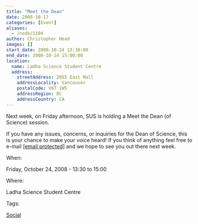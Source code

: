 ```yaml
---
title: "Meet the Dean"
date: 2008-10-17
categories: [Event]
aliases:
  - /node/1104
author: Christopher Head
images: []
start_date: 2008-10-24 13:30:00
end_date: 2008-10-24 15:00:00
location:
  name: Ladha Science Student Centre
  address:
    streetAddress: 2055 East Mall
    addressLocality: Vancouver
    postalCode: V6T 1W5
    addressRegion: BC
    addressCountry: CA
---
```


Next week, on Friday afternoon, SUS is holding a Meet the Dean (of Science) session.

If you have any issues, concerns, or inquiries for the Dean of Science, this is your chance to make your voice heard! If you think of anything feel free to e-mail [\[email protected\]](/cdn-cgi/l/email-protection#0576707645716d60667067602b6664) and we
hope to see you out there next week.

When: 

Friday, October 24, 2008 - 13:30 to 15:00

Where: 

Ladha Science Student Centre

Tags: 

[Social](/social)

